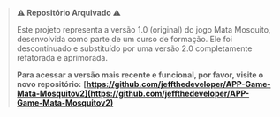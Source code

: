 > **⚠️ Repositório Arquivado ⚠️**
>
> Este projeto representa a versão 1.0 (original) do jogo Mata Mosquito, desenvolvida como parte de um curso de formação. Ele foi descontinuado e substituído por uma versão 2.0 completamente refatorada e aprimorada.
>
> **Para acessar a versão mais recente e funcional, por favor, visite o novo repositório:**
> **[https://github.com/jeffthedeveloper/APP-Game-Mata-Mosquitov2](https://github.com/jeffthedeveloper/APP-Game-Mata-Mosquitov2)**
